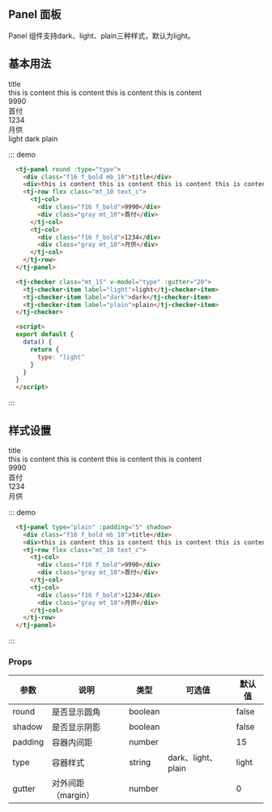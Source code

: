 ## Panel 面板

Panel 组件支持dark、light、plain三种样式，默认为light。

## 基本用法

<div class="demo-block mt_15" :class="{'bg_gray': type==='light'}">
  <tj-panel round :type="type">
    <div class="f16 f_bold mb_10">title</div>
    <div>this is content this is content this is content this is content</div>
    <tj-row flex class="mt_10 text_c">
      <tj-col>
        <div class="f16 f_bold">9990</div>
        <div class="gray mt_10">首付</div>
      </tj-col>
      <tj-col>
        <div class="f16 f_bold">1234</div>
        <div class="gray mt_10">月供</div>
      </tj-col>
    </tj-row>
  </tj-panel>

  <tj-checker class="mt_15" v-model="type" :gutter="20">
    <tj-checker-item label="light">light</tj-checker-item>
    <tj-checker-item label="dark">dark</tj-checker-item>
    <tj-checker-item label="plain">plain</tj-checker-item>
  </tj-checker>

  <script>
  export default {
    data() {
      return {
        type: "light"
      }
    }
  }
  </script>
</div>

::: demo
```html
  <tj-panel round :type="type">
    <div class="f16 f_bold mb_10">title</div>
    <div>this is content this is content this is content this is content</div>
    <tj-row flex class="mt_10 text_c">
      <tj-col>
        <div class="f16 f_bold">9990</div>
        <div class="gray mt_10">首付</div>
      </tj-col>
      <tj-col>
        <div class="f16 f_bold">1234</div>
        <div class="gray mt_10">月供</div>
      </tj-col>
    </tj-row>
  </tj-panel>

  <tj-checker class="mt_15" v-model="type" :gutter="20">
    <tj-checker-item label="light">light</tj-checker-item>
    <tj-checker-item label="dark">dark</tj-checker-item>
    <tj-checker-item label="plain">plain</tj-checker-item>
  </tj-checker>

  <script>
  export default {
    data() {
      return {
        type: "light"
      }
    }
  }
  </script>
```
:::

## 样式设置

<div class="demo-block mt_15">
  <tj-panel type="plain" :padding="5" shadow :gutter="10">
    <div class="f16 f_bold mb_10">title</div>
    <div>this is content this is content this is content this is content</div>
    <tj-row flex class="mt_10 text_c">
      <tj-col>
        <div class="f16 f_bold">9990</div>
        <div class="gray mt_10">首付</div>
      </tj-col>
      <tj-col>
        <div class="f16 f_bold">1234</div>
        <div class="gray mt_10">月供</div>
      </tj-col>
    </tj-row>
  </tj-panel>
</div>

::: demo
```html
  <tj-panel type="plain" :padding="5" shadow>
    <div class="f16 f_bold mb_10">title</div>
    <div>this is content this is content this is content this is content</div>
    <tj-row flex class="mt_10 text_c">
      <tj-col>
        <div class="f16 f_bold">9990</div>
        <div class="gray mt_10">首付</div>
      </tj-col>
      <tj-col>
        <div class="f16 f_bold">1234</div>
        <div class="gray mt_10">月供</div>
      </tj-col>
    </tj-row>
  </tj-panel>
```
:::

### Props
<div class="demo-block table-wrap">

| 参数 | 说明 | 类型 | 可选值 | 默认值 |
| ----- | ----- | ----- | -----  | ----- |
| round | 是否显示圆角 | boolean | | false |
| shadow | 是否显示阴影 | boolean | | false |
| padding | 容器内间距 | number | | 15 |
| type | 容器样式 | string | dark、light、plain | light |
| gutter | 对外间距（margin） | number | | 0 |

</div>